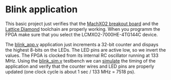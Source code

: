 # Blink application

This basic project just verifies that the 
[MachXO2 breakout board](http://www.latticesemi.com/Products/DevelopmentBoardsAndKits/MachXO2BreakoutBoard.aspx) 
and the [Lattice Diamond](http://www.latticesemi.com/latticediamond) toolchain are properly working.
When you programm the FPGA make sure that you select the LCMXO2-7000HE-4TG144C device.

The [blink_app.v](blink_app.v) application just increments a 32-bit counter and dispays the
highest 8-bits on the LEDs. The LED pins are active low, so we invert the values. The FPGA 
is clocked from its internal RC oscillator running at 133 MHz. Using the [blink_sim.v](blink_sim.v)
testbench we can [simulate](simulation.png) the timing of the application and verify that 
the counter wires and LED pins are properly updated (one clock cycle is about 1 sec / 133 MHz = 7518 ps).
